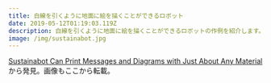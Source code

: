 ```yaml
---
title: 白線を引くように地面に絵を描くことができるロボット
date: 2019-05-12T01:19:03.119Z
description: 白線を引くように地面に絵を描くことができるロボットの作例を紹介します。
image: /img/sustainabot.jpg
---
```

[Sustainabot Can Print Messages and Diagrams with Just About Any Material](https://blog.hackster.io/sustainabot-can-print-messages-and-diagrams-with-just-about-any-material-d59bbf36e9e3)から発見。画像もここから転載。
